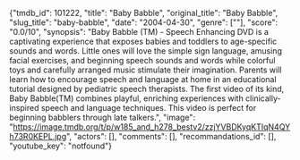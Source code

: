 {"tmdb_id": 101222, "title": "Baby Babble", "original_title": "Baby Babble", "slug_title": "baby-babble", "date": "2004-04-30", "genre": [""], "score": "0.0/10", "synopsis": "Baby Babble (TM) - Speech Enhancing DVD is a captivating experience that exposes babies and toddlers to age-specific sounds and words. Little ones will love the simple sign language, amusing facial exercises, and beginning speech sounds and words while colorful toys and carefully arranged music stimulate their imagination. Parents will learn how to encourage speech and language at home in an educational tutorial designed by pediatric speech therapists. The first video of its kind, Baby Babble(TM) combines playful, enriching experiences with clinically-inspired speech and language techniques. This video is perfect for beginning babblers through late talkers.", "image": "https://image.tmdb.org/t/p/w185_and_h278_bestv2/zzjYVBDKyqKTIqN4QYh73R0KEPL.jpg", "actors": [], "comments": [], "recommandations_id": [], "youtube_key": "notfound"}